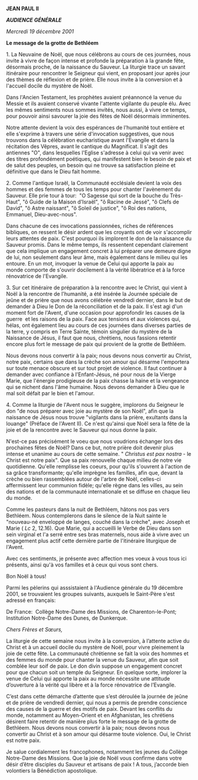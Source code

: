 **JEAN PAUL II**

***AUDIENCE GÉNÉRALE***

*Mercredi 19 décembre 2001*

**Le message de la grotte de Bethléem**

1. La Neuvaine de Noël, que nous célébrons au cours de ces journées, nous invite à vivre de façon intense et profonde la préparation à la grande fête, désormais proche, de la naissance du Sauveur. La liturgie trace un savant itinéraire pour rencontrer le Seigneur qui vient, en proposant jour après jour des thèmes de réflexion et de prière. Elle nous invite à la conversion et à l'accueil docile du mystère de Noël.

Dans l'Ancien Testament, les prophètes avaient préannoncé la venue du Messie et ils avaient conservé vivante l'attente vigilante du peuple élu. Avec les mêmes sentiments nous sommes invités, nous aussi, à vivre ce temps, pour pouvoir ainsi savourer la joie des fêtes de Noël désormais imminentes.

Notre attente devient la voix des espérances de l'humanité tout entière et elle s'exprime à travers une série d'invocation suggestives, que nous trouvons dans la célébration eucharistique avant l'Evangile et dans la récitation des Vêpres, avant le cantique du Magnificat. Il s'agit des antiennes "O", dans lesquelles l'Eglise s'adresse à celui qui va venir avec des titres profondément poétiques, qui manifestent bien le besoin de paix et de salut des peuples, un besoin qui ne trouve sa satisfaction pleine et définitive que dans le Dieu fait homme.

2. Comme l'antique Israël, la Communauté ecclésiale devient la voix des hommes et des femmes de tous les temps pour chanter l'avènement du Sauveur. Elle prie tour à tour:  "O Sagesse qui sort de la bouche du Très-Haut", "ô Guide de la Maison d'Israël", "ô Racine de Jessé", "ô Clefs de David", "ô Astre naissant", "ô Soleil de justice", "ô Roi des nations, Emmanuel, Dieu-avec-nous".

Dans chacune de ces invocations passionnées, riches de références bibliques, on ressent le désir ardent que les croyants ont de voir s'accomplir leurs attentes de paix. C'est pourquoi ils implorent le don de la naissance du Sauveur promis. Dans le même temps, ils ressentent cependant clairement que cela implique un engagement concret à lui préparer une demeure digne de lui, non seulement dans leur âme, mais également dans le milieu qui les entoure. En un mot, invoquer la venue de Celui qui apporte la paix au monde comporte de s'ouvrir docilement à la vérité libératrice et à la force rénovatrice de l'Evangile.

3. Sur cet itinéraire de préparation à la rencontre avec le Christ, qui vient à Noël à la rencontre de l'humanité, a été insérée la Journée spéciale de jeûne et de prière que nous avons célébrée vendredi dernier, dans le but de demander à Dieu le Don de la réconciliation et de la paix. Il s'est agi d'un moment fort de l'Avent, d'une occasion pour approfondir les causes de la guerre  et les raisons de la paix. Face aux tensions et aux violences qui, hélas, ont également lieu au cours de ces journées dans diverses parties de la terre, y compris en Terre Sainte, témoin singulier du mystère de la Naissance de Jésus, il faut que nous, chrétiens, nous fassions retentir encore plus fort le message de paix qui provient de la grotte de Bethléem.

Nous devons nous convertir à la paix; nous devons nous convertir au Christ, notre paix, certains que dans la crèche son amour qui désarme l'emportera sur toute menace obscure et sur tout projet de violence. Il faut continuer à demander avec confiance à l'Enfant-Jésus, né pour nous de la Vierge Marie, que l'énergie prodigieuse de la paix chasse la haine et la vengeance qui se nichent dans l'âme humaine. Nous devons demander à Dieu que le mal soit défait par le bien et l'amour.

4. Comme la liturgie de l'Avent nous le suggère, implorons du Seigneur le don "de nous préparer avec joie au mystère de son Noël", afin que la naissance de Jésus nous trouve "vigilants dans la prière, exultants dans la louange" (Préface de l'Avent II). Ce n'est qu'ainsi que Noël sera la fête de la joie et de la rencontre avec le Sauveur qui nous donne la paix.

N'est-ce pas précisément le voeu que nous voudrions échanger lors des prochaines fêtes de Noël? Dans ce but, notre prière doit devenir plus intense et unanime au cours de cette semaine. " *Christus est pax nostra* \- le Christ est notre paix". Que sa paix renouvelle chaque milieu de notre vie quotidienne. Qu'elle remplisse les coeurs, pour qu'ils s'ouvrent à l'action de sa grâce transformante; qu'elle imprègne les familles, afin que, devant la crèche ou bien rassemblées autour de l'arbre de Noël, celles-ci affermissent leur communion fidèle; qu'elle règne dans les villes, au sein des nations et de la communauté internationale et se diffuse en chaque lieu du monde.

Comme les pasteurs dans la nuit de Bethléem, hâtons nos pas vers Bethléem. Nous contemplerons dans le silence de la Nuit sainte le "nouveau-né enveloppé de langes, couché dans la crèche", avec Joseph et Marie ( *Lc* 2, 12.16). Que Marie, qui a accueilli le Verbe de Dieu dans son sein virginal et l'a serré entre ses bras maternels, nous aide à vivre avec un engagement plus actif cette dernière partie de l'itinéraire liturgique de l'Avent.

Avec ces sentiments, je présente avec affection mes voeux à vous tous ici présents, ainsi qu'à vos familles et à ceux qui vous sont chers.

Bon Noël à tous!

Parmi les pèlerins qui asssistaient à l'Audience générale du 19 décembre 2001, se trouvaient les groupes suivants, auxquels le Saint-Père s'est adressé en français:

De France:  Collège Notre-Dame des Missions, de Charenton-le-Pont; Institution Notre-Dame des Dunes, de Dunkerque.

*Chers Frères et Sœurs,*

La liturgie de cette semaine nous invite à la conversion, à l’attente active du Christ et à un accueil docile du mystère de Noël, pour vivre pleinement la joie de cette fête. La communauté chrétienne se fait la voix des hommes et des femmes du monde pour chanter la venue du Sauveur, afin que soit comblée leur soif de paix. Le don divin suppose un engagement concret pour que chacun soit un temple du Seigneur. En quelque sorte, implorer la venue de Celui qui apporte la paix au monde nécessite une attitude d’ouverture à la vérité qui libère et à la force rénovatrice de l’Evangile.

C’est dans cette démarche d’attente que s’est déroulée la journée de jeûne et de prière de vendredi dernier, qui nous a permis de prendre conscience des causes de la guerre et des motifs de paix. Devant les conflits du monde, notamment au Moyen-Orient et en Afghanistan, les chrétiens désirent faire retentir de manière plus forte le message de la grotte de Bethléem. Nous devons nous convertir à la paix; nous devons nous convertir au Christ et à son amour qui désarme toute violence. Oui, le Christ est notre paix.

Je salue cordialement les francophones, notamment les jeunes du Collège Notre-Dame des Missions. Que la joie de Noël vous confirme dans votre désir d’être disciples du Sauveur et artisans de paix ! A tous, j’accorde bien volontiers la Bénédiction apostolique.
